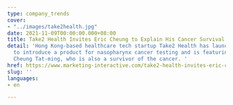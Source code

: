 ```yaml
---
type: company_trends
cover:
- "../images/take2health.jpg"
date: 2021-11-09T00:00:00.000+08:00
title: Take2 Health Invites Eric Cheung to Explain His Cancer Survival Story
detail: 'Hong Kong-based healthcare tech startup Take2 Health has launched a campaign
  to introduce a product for nasopharynx cancer testing and is featuring actor Eric
  Cheung Tat-ming, who is also a survivor of the cancer. '
href: https://www.marketing-interactive.com/take2-health-invites-eric-cheung-to-explain-his-cancer-survival-story
slug: ''
languages:
- en

---
```

